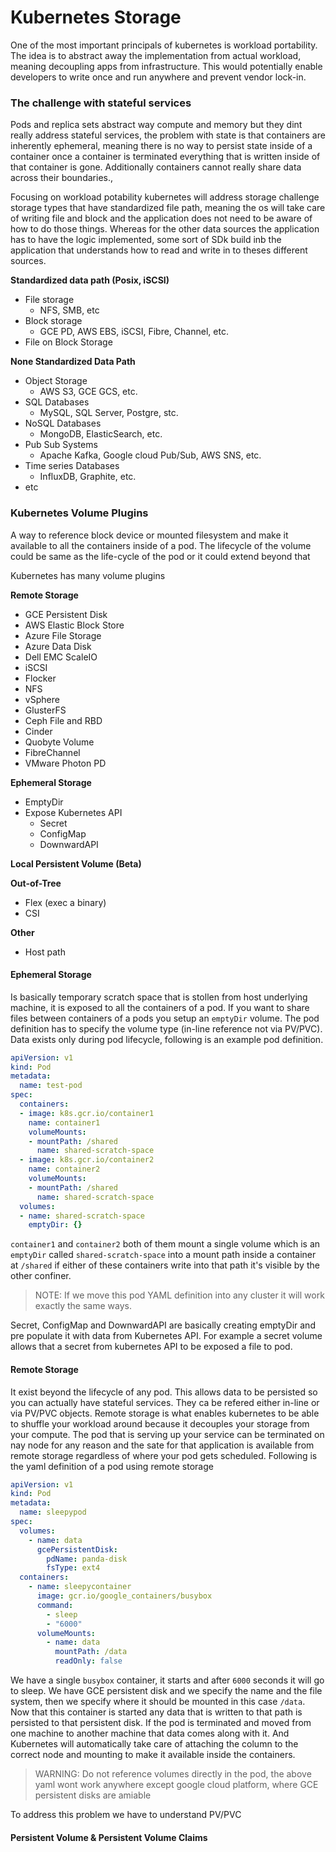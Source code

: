 # Kubernetes Storage

One of the most important principals of kubernetes is workload portability. The idea is to abstract away the implementation from actual workload, meaning decoupling apps from infrastructure. This would potentially enable developers to write once and run anywhere and prevent vendor lock-in.

### The challenge with stateful services
Pods and replica sets abstract way compute and memory but they dint really address stateful services, the problem with state is that containers are inherently ephemeral, meaning there is no way to persist state inside of a container once a container is terminated everything that is written inside of that container is gone. Additionally containers cannot really share data across their boundaries., 

Focusing on workload potability kubernetes will address storage challenge storage types that have standardized file path, meaning the os will take care of writing file and block and the application does not need to be aware of how to do those things. Whereas for the other data sources the application has to have the logic implemented, some sort of SDk build inb the application that understands how to read and write in to theses different sources.

**Standardized data path (Posix, iSCSI)**
* File storage
    * NFS, SMB, etc
* Block storage
    * GCE PD, AWS EBS, iSCSI, Fibre, Channel, etc.
* File on Block Storage

**None Standardized Data Path**
* Object Storage
    * AWS S3, GCE GCS, etc.
* SQL Databases
    * MySQL, SQL Server, Postgre, stc.
* NoSQL Databases
    * MongoDB, ElasticSearch, etc.
* Pub Sub Systems
    * Apache Kafka, Google cloud Pub/Sub, AWS SNS, etc.
* Time series Databases
    * InfluxDB, Graphite, etc.
* etc


### Kubernetes Volume Plugins
A way to reference block device or mounted filesystem and make it available to all the containers inside of a pod. The lifecycle of the volume could be same as the life-cycle of the pod or it could extend beyond that

Kubernetes has many volume plugins

**Remote Storage**

* GCE Persistent Disk
* AWS Elastic Block Store
* Azure File Storage
* Azure Data Disk
* Dell EMC ScaleIO
* iSCSI
* Flocker
* NFS
* vSphere
* GlusterFS
* Ceph File and RBD
* Cinder
* Quobyte Volume
* FibreChannel
* VMware Photon PD

**Ephemeral Storage**
* EmptyDir
* Expose Kubernetes API
    * Secret
    * ConfigMap
    * DownwardAPI

**Local Persistent Volume (Beta)**

**Out-of-Tree**
* Flex (exec a binary)
* CSI

**Other**
* Host path


#### Ephemeral Storage
Is basically temporary scratch space that is stollen from host underlying machine, it is exposed to all the containers of a pod. If you want to share files between containers of a pods you setup an `emptyDir` volume. The pod definition has to specify the volume type (in-line reference not via PV/PVC). Data exists only during pod lifecycle, following is an example pod definition.


```yml
apiVersion: v1
kind: Pod
metadata:
  name: test-pod
spec:
  containers:
  - image: k8s.gcr.io/container1
    name: container1
    volumeMounts:
    - mountPath: /shared
      name: shared-scratch-space
  - image: k8s.gcr.io/container2
    name: container2
    volumeMounts:
    - mountPath: /shared
      name: shared-scratch-space
  volumes:
  - name: shared-scratch-space
    emptyDir: {}
```

`container1` and `container2` both of them mount a single volume which is an `emptyDir` called `shared-scratch-space` into a mount path inside a container at `/shared` if either of these containers write into that path it's visible by the other confiner.

>NOTE: If we move this pod YAML definition into any cluster it will work exactly the same ways.

Secret, ConfigMap and DownwardAPI are basically creating emptyDir and pre populate it with data from Kubernetes API. For example a secret volume allows that a secret from kubernetes API to be exposed a file to pod. 

#### Remote Storage
It exist beyond the lifecycle of any pod. This allows data to be persisted so you can actually have stateful services. They ca be refered either in-line or via PV/PVC objects. Remote storage is what enables kubernetes to be able to shuffle your workload around because it decouples your storage from your compute. The pod that is serving up your service can be terminated on nay node for any reason and the sate for that application is available from remote storage regardless of where your pod gets scheduled. Following is the yaml definition of a pod using remote storage


```yml
apiVersion: v1
kind: Pod
metadata:
  name: sleepypod
spec:
  volumes:
    - name: data
      gcePersistentDisk:
        pdName: panda-disk
        fsType: ext4
  containers:
    - name: sleepycontainer
      image: gcr.io/google_containers/busybox
      command:
        - sleep
        - "6000"
      volumeMounts:
        - name: data
          mountPath: /data
          readOnly: false
```
We have a single `busybox` container, it starts and after `6000` seconds it will go to sleep. We have GCE persistent disk and we specify the name and the file system, then we specify where it should be mounted in this case `/data`. Now that this container is started any data that is written to that path is persisted to that persistent disk. If the pod is terminated and moved from one machine to another machine that data comes along with it. And Kubernetes will automatically take care of attaching the column to the correct node and mounting to make it available inside the containers. 

>WARNING: Do not reference volumes directly in the pod, the above yaml wont work anywhere except google cloud platform, where GCE persistent disks are amiable

To address this problem we have to understand PV/PVC

#### Persistent Volume & Persistent Volume Claims



